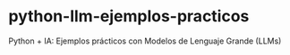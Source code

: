 # python-llm-ejemplos-practicos
Python + IA: Ejemplos prácticos con Modelos de Lenguaje Grande (LLMs)
